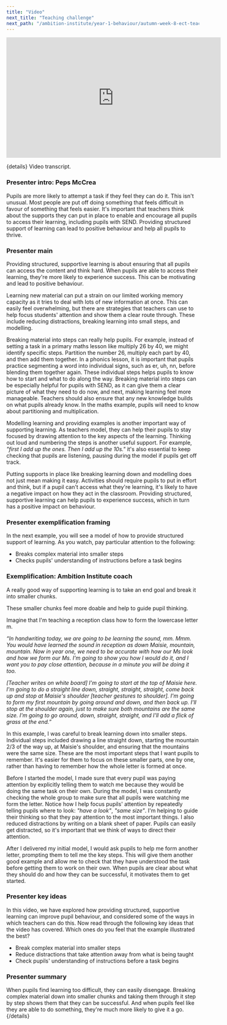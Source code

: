 ```yaml
---
title: "Video"
next_title: "Teaching challenge"
next_path: "/ambition-institute/year-1-behaviour/autumn-week-8-ect-teaching-challenge"
---
```


<iframe width="560"
    height="315"
    src="https://www.youtube.com/embed/wwwLmWUSmz8"
    title="YouTube video player"
    frameborder="0"
    allow="accelerometer; autoplay; clipboard-write; encrypted-media; gyroscope; picture-in-picture; web-share" allowfullscreen></iframe>

{details}
Video transcript.

### Presenter intro: Peps McCrea

Pupils are more likely to attempt a task if they feel they can do it. This isn't
unusual. Most people are put off doing something that feels difficult in favour of
something that feels easier. It's important that teachers think about the supports
they can put in place to enable and encourage all pupils to access their learning,
including pupils with SEND. Providing structured support of learning can lead to
positive behaviour and help all pupils to thrive.

### Presenter main

Providing structured, supportive learning is about ensuring that all pupils can access
the content and think hard. When pupils are able to access their learning, they're
more likely to experience success. This can be motivating and lead to positive behaviour.

Learning new material can put a strain on our limited working memory capacity as it tries to deal with lots of new information at once. This can easily feel overwhelming, but there are strategies that teachers can use to help focus students' attention and show them a clear route through. These include reducing distractions, breaking learning into small steps, and modelling.

Breaking material into steps can really help pupils. For example, instead of setting a task in a primary maths lesson like multiply 26 by 40, we might identify specific steps. Partition the number 26, multiply each part by 40, and then add them together. In a phonics lesson, it is important that pupils practice segmenting a word into individual signs, such as er, uh, nn, before blending them together again. These individual steps helps pupils to know how to start and what to do along the way. Breaking material into steps can be especially helpful for pupils with SEND, as it can give them a clear picture of what they need to do now, and next, making learning feel more manageable. Teachers should also ensure that any new knowledge builds on what pupils already know. In the maths example, pupils will need to know about partitioning and multiplication.

Modelling learning and providing examples is another important way of supporting learning. As teachers model, they can help their pupils to stay focused by drawing attention to the key aspects of the learning. Thinking out loud and numbering the steps is another useful support. For example, _"first I add up the ones. Then I add up the 10s."_ it's also essential to keep checking that pupils are listening, pausing during the model if pupils get off track.

Putting supports in place like breaking learning down and modelling does not just mean making it easy. Activities should require pupils to put in effort and think, but if a pupil can't access what they're learning, it's likely to have a negative impact on how they act in the classroom. Providing structured, supportive learning can help pupils to experience success, which in turn has a positive impact on behaviour.

### Presenter exemplification framing

In the next example, you will see a model of how to provide structured support of
learning. As you watch, pay particular attention to the following:

- Breaks complex material into smaller steps
- Checks pupils' understanding of instructions before a task begins

### Exemplification: Ambition Institute coach

A really good way of supporting learning is to take an end goal and break it into smaller chunks.

These smaller chunks feel more doable and help to guide pupil thinking.

Imagine that I'm teaching a reception class how to form the lowercase letter m.

_“In handwriting today, we are going to be learning the sound, mm. Mmm. You would have learned the sound in reception as down Maisie, mountain, mountain. Now in year one, we need to be accurate with how our Ms look and how we form our Ms. I'm going to show you how I would do it, and I want you to pay close attention, because in a minute you will be doing it too._

_[Teacher writes on white board] I'm going to start at the top of Maisie here. I'm going to do a straight line down, straight, straight, straight, come back up and stop at Maisie's shoulder [teacher gestures to shoulder]. I'm going to form my first mountain by going around and down, and then back up. I'll stop at the shoulder again, just to make sure both mountains are the same size. I'm going to go around, down, straight, straight, and I'll add a flick of grass at the end.”_

In this example, I was careful to break learning down into smaller steps. Individual steps included drawing a line straight down, starting the mountain 2/3 of the way up, at Maisie's shoulder, and ensuring that the mountains were the same size. These are the most important steps that I want pupils to remember. It's easier for them to focus on these smaller parts, one by one, rather than having to remember how the whole letter is formed at once.

Before I started the model, I made sure that every pupil was paying attention by explicitly telling them to watch me because they would be doing the same task on their own. During the model, I was constantly checking the whole group to make sure that all pupils were watching me form the letter. Notice how I help focus pupils' attention by repeatedly telling pupils where to look: _"have a look"_, _"same size"_. I'm helping to guide their thinking so that they pay attention to the most important things. I also reduced distractions by writing on a blank sheet of paper. Pupils can easily get distracted, so it's important that we think of ways to direct their attention.

After I delivered my initial model, I would ask pupils to help me form another letter, prompting them to tell me the key steps. This will give them another good example and allow me to check that they have understood the task before getting them to work on their own. When pupils are clear about what they should do and how they can be successful, it motivates them to get started.

### Presenter key ideas

In this video, we have explored how providing structured, supportive learning can
improve pupil behaviour, and considered some of the ways in which teachers can do
this. Now read through the following key ideas that the video has covered. Which
ones do you feel that the example illustrated the best?

- Break complex material into smaller steps
- Reduce distractions that take attention away from what is being taught
- Check pupils' understanding of instructions before a task begins

### Presenter summary

When pupils find learning too difficult, they can easily disengage. Breaking
complex material down into smaller chunks and taking them through it step by
step shows them that they can be successful. And when pupils feel like they are
able to do something, they're much more likely to give it a go.
{/details}
